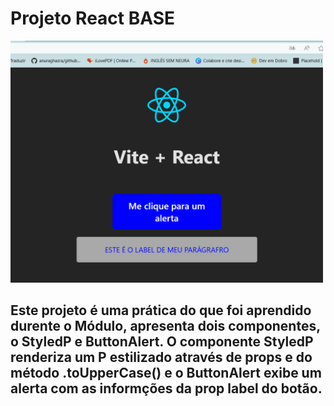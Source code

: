 # Projeto React BASE
<img src="./img/gifReadMe.gif" alt="Logo do Projeto" width="500"/>

## Este projeto é uma prática do que foi aprendido durente o Módulo, apresenta dois componentes, o StyledP e ButtonAlert. O componente StyledP renderiza um P estilizado através de props e do método .toUpperCase() e o ButtonAlert exibe um alerta com as informções da prop label do botão. 
